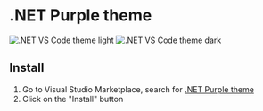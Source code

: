 # .NET Purple theme

![.NET VS Code theme light](https://i.imgur.com/LdgPK2o.png)
![.NET VS Code theme dark](https://i.imgur.com/17OAGUZ.png)

## Install

1. Go to Visual Studio Marketplace, search for [.NET Purple theme](https://marketplace.visualstudio.com/items?itemName=dotnetconfteam.dotnet-purple-theme)
2. Click on the "Install" button
